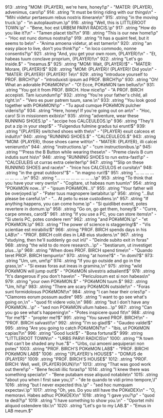 

913: .string "MOM: {PLAYER}, we're here, honey!\p" - "MATER: {PLAYER}, advenimus, caro!\p"
914: .string "It must be tiring riding with our things\n" - "Mihi videtur pertaesum rebus nostris itinerare\n"
915: .string "in the moving truck.\p" - "in autoplaustrum.\p"
916: .string "Well, this is LITTLEROOT TOWN.\p" - "Bene, hoc est URBEM PARVI RADICIS.\p"
917: .string "How do you like it?\n" - "Tamen placet tibi?\n"
918: .string "This is our new home!\p" - "Hoc est nunc domus nostra!\p"
919: .string "It has a quaint feel, but it seems to be\n" - "Anima amoena videtur, at est tamen\n"
920: .string "an easy place to live, don't you think?\p" - "in loco commodo, nonne consentis?\p"
921: .string "And, you get your own room, {PLAYER}!\n" - "Et, habeas tuum conclave proprium, {PLAYER}!\n"
922: .string "Let's go inside.$" - "Ineamus.$"
925: .string "MOM: Wait, {PLAYER}!$" - "MATER: Morare, {PLAYER}!$"
928: .string "MOM: {PLAYER}! {PLAYER}! Did you\n" - "MATER: {PLAYER}! {PLAYER}! Te\n"
929: .string "introduce yourself to PROF. BIRCH?\p" - "introduxisti ipsum ad PROF. BIRCH?\p"
930: .string "Oh! What an adorable POKéMON!\n" - "O! Ecce, POKéMON tam bellus!\n"
931: .string "You got it from PROF. BIRCH. How nice!\p" - "A PROF. BIRCH accepisti. Tam iucundum!\p"
932: .string "You're your father's child, all right.\n" - "Vero es puer patrem tuum, sane.\n"
933: .string "You look good together with POKéMON!\p" - "Tu apud cumque POKéMON pulcher videris!\p"
934: .string "Here, honey! If you're going out on an\n" - "Hoc, caro! Si in missionem exibis\n"
935: .string "adventure, wear these RUNNING SHOES.\p" - "accipe hos CALCEULEOS.\p"
936: .string "They'll put a zip in your step!$" - "Fulgendus fulmine gradus tui erunt!$"
939: .string "{PLAYER} switched shoes with the\n" - "{PLAYER} exuit calceos et induit\n"
940: .string "RUNNING SHOES.$" - "CALCEULEOS.$"
943: .string "MOM: {PLAYER}, those shoes came with\n" - "MATER: {PLAYER}, illi calcei venierunt\n"
944: .string "instructions.\p" - "cum instructionibus.\p"
945: .string "“Press the B Button while wearing these\n" - "Preme clavis B cum indutis sunt his\n"
946: .string "RUNNING SHOES to run extra-fast!\p" - "CALCEULEIS ut curras extra celeriter!\p"
947: .string "“Slip on these RUNNING SHOES and race\n" - "Inice hos CALCEULOS et cursita\n"
948: .string "in the great outdoors!”$" - "in magno ruri!$"
951: .string "… … … … … … … …\n"
952: .string "… … … … … … … …\p"
953: .string "To think that you have your very own\n" - "Cogitare, ut habeas num tuum\n"
954: .string "POKéMON now…\l" - "ipsum POKéMON...\I"
955: .string "Your father will be overjoyed.\p" - "Pater tuus magnopere laetabitur.\p"
956: .string "…But please be careful.\n" - "... At peto tu esse custodiens.\n"
957: .string "If anything happens, you can come home.\p" - "Si quidlibet evenit, potes revertere  in domum.\p"
958: .string "Go on, go get them, honey!$" - "Curre, carpe omnes, caro!$"
961: .string "If you use a PC, you can store items\n" - "Si uteris PC, potes condere rem"
962: .string "and POKéMON.\p" - "et POKéMON.\p"
963: .string "The power of science is staggering!$" - "Vis scientiae est mirabilis!$"
966: .string "PROF. BIRCH spends days in his LAB\n" - "PROF. BIRCH colit dies in LAB eius studens.\n"
967: .string "studying, then he'll suddenly go out in\l" - "Deinde subito exit in foras"
968: .string "the wild to do more research…\p" - "bestiarum, ut investiget plus...\p"
969: .string "When does PROF. BIRCH spend time\n" - "Quando teret PROF. BIRCH tempum\n"
970: .string "at home?$" - "in domi?$"
973: .string "Um, um, um!\p" 
974: .string "If you go outside and go in the grass,\n" - "Si exeas foras aut ineas in gramina,\n"
975: .string "wild POKéMON will jump out!$" - "POKéMON silvestris adsalient!$"
978: .string "It's dangerous if you don't have\n" - "Periculosum est si non habeas\n"
979: .string "your own POKéMON.$" - "POKéMON tuum.$"
982: .string "Um, hi!\p"
983: .string "There are scary POKéMON outside!\n" - "Foras sunt formidolosus POKéMON!\n"
984: .string "I can hear their cries!\p" - "Clamores eorum possum audire"
985: .string "I want to go see what's going on,\n" - "quod fit videre volo,\n"
986: .string "but I don't have any POKéMON…\p" - "sed non POKéMON ullum habeo...\p"
987: .string "Can you go see what's happening\n" - "Potes inspicere quod fit\n"
988: .string "for me?$" - "propter me?$"
991: .string "You saved PROF. BIRCH!\n" - "PROF. BIRCH salvasti!\n"
992: .string "I'm so glad!$" - "Gaudeo valde!$"
995: .string "Are you going to catch POKéMON?\n" - "Ibis, ut POKéMON capias?\n"
996: .string "Good luck!$" - "Bona fortuna!$"
999: .string "LITTLEROOT TOWN\n"  - "URBS PARVI RADICIS\n"
1000: .string "“A town that can't be shaded any hue.”$" - "Urbs, cui amoeni aequiperari non potes"
1003: .string "PROF. BIRCH'S POKéMON LAB$" - "PROF. BIRCHI POKéMON LAB$"
1006: .string "{PLAYER}'s HOUSE$" - "DOMUS de {PLAYER}"
1009: .string "PROF. BIRCH'S HOUSE$"
1012: .string "PROF. BIRCH: Well, well, {PLAYER}{KUN}!\n"
1013: .string "That was good work out there!\p" - "Bene fecisti illic foras!\p"
1014: .string "I knew there was something special\n" - "Bene putabam esse aliquod notabile\n"
1015: .string "about you when I first saw you,\l" - "de te quando te vidi primo tempore,\I"
1016: .string "but I never expected this.\p" - "sed hoc numquam expectavi.\p"
1017: .string "Oh, yes. Do you still have the POKéDEX\n" - "O, memoravi. Habes adhuc POKéDEX\n"
1018: .string "I gave you?\p" - "quod te dedi?\p"
1019: .string "I have something to show you.\n" - "Oportet mihi aliquod ostendere tibi.\n"
1020: .string "Let's go to my LAB.$" - "Emus in LAB meum.$"